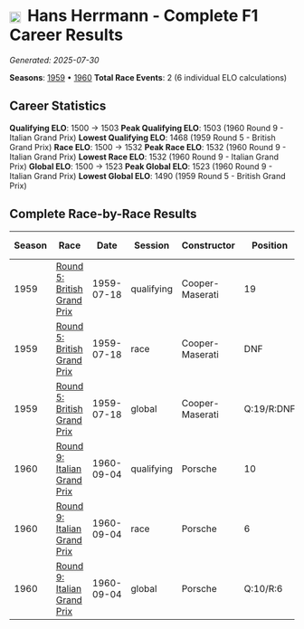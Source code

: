# <img src="https://upload.wikimedia.org/wikipedia/commons/b/ba/Flag_of_Germany.svg" alt="Germany" width="20" height="auto" style="vertical-align: middle; margin-right: 5px;" onerror="this.outerHTML='🇩🇪'; this.style.marginRight='5px';"/> Hans Herrmann - Complete F1 Career Results

*Generated: 2025-07-30*

**Seasons**: [1959](../results/1959-season-report.md) • [1960](../results/1960-season-report.md)
**Total Race Events**: 2 (6 individual ELO calculations)

## Career Statistics

**Qualifying ELO**: 1500 → 1503
**Peak Qualifying ELO**: 1503 (1960 Round 9 - Italian Grand Prix)
**Lowest Qualifying ELO**: 1468 (1959 Round 5 - British Grand Prix)
**Race ELO**: 1500 → 1532
**Peak Race ELO**: 1532 (1960 Round 9 - Italian Grand Prix)
**Lowest Race ELO**: 1532 (1960 Round 9 - Italian Grand Prix)
**Global ELO**: 1500 → 1523
**Peak Global ELO**: 1523 (1960 Round 9 - Italian Grand Prix)
**Lowest Global ELO**: 1490 (1959 Round 5 - British Grand Prix)

## Complete Race-by-Race Results

| Season | Race | Date | Session | Constructor | Position | Starting ELO | ELO Change | Final ELO | Teammate |
|--------|------|------|---------|-------------|----------|--------------|------------|-----------|----------|
| 1959 | [Round 5: British Grand Prix](../results/1959-season-report.md#round-5-british-grand-prix) | 1959-07-18 | qualifying | Cooper-Maserati | 19 | 1500 | -32 | 1468 | <img src="https://upload.wikimedia.org/wikipedia/commons/thumb/8/83/Flag_of_the_United_Kingdom_%283-5%29.svg/512px-Flag_of_the_United_Kingdom_%283-5%29.svg.png?20250726143817" alt="United Kingdom" width="20" height="auto" style="vertical-align: middle; margin-right: 5px;" onerror="this.outerHTML='🇬🇧'; this.style.marginRight='5px';"/> Ian Burgess |
| 1959 | [Round 5: British Grand Prix](../results/1959-season-report.md#round-5-british-grand-prix) | 1959-07-18 | race | Cooper-Maserati | DNF | 1500 | N/A | 1500 | <img src="https://upload.wikimedia.org/wikipedia/commons/thumb/8/83/Flag_of_the_United_Kingdom_%283-5%29.svg/512px-Flag_of_the_United_Kingdom_%283-5%29.svg.png?20250726143817" alt="United Kingdom" width="20" height="auto" style="vertical-align: middle; margin-right: 5px;" onerror="this.outerHTML='🇬🇧'; this.style.marginRight='5px';"/> Ian Burgess |
| 1959 | [Round 5: British Grand Prix](../results/1959-season-report.md#round-5-british-grand-prix) | 1959-07-18 | global | Cooper-Maserati | Q:19/R:DNF | 1500 | -10 | 1490 | <img src="https://upload.wikimedia.org/wikipedia/commons/thumb/8/83/Flag_of_the_United_Kingdom_%283-5%29.svg/512px-Flag_of_the_United_Kingdom_%283-5%29.svg.png?20250726143817" alt="United Kingdom" width="20" height="auto" style="vertical-align: middle; margin-right: 5px;" onerror="this.outerHTML='🇬🇧'; this.style.marginRight='5px';"/> Ian Burgess |
| 1960 | [Round 9: Italian Grand Prix](../results/1960-season-report.md#round-9-italian-grand-prix) | 1960-09-04 | qualifying | Porsche | 10 | 1468 | +35 | 1503 | <img src="https://upload.wikimedia.org/wikipedia/commons/b/ba/Flag_of_Germany.svg" alt="Germany" width="20" height="auto" style="vertical-align: middle; margin-right: 5px;" onerror="this.outerHTML='🇩🇪'; this.style.marginRight='5px';"/> Edgar Barth |
| 1960 | [Round 9: Italian Grand Prix](../results/1960-season-report.md#round-9-italian-grand-prix) | 1960-09-04 | race | Porsche | 6 | 1500 | +32 | 1532 | <img src="https://upload.wikimedia.org/wikipedia/commons/b/ba/Flag_of_Germany.svg" alt="Germany" width="20" height="auto" style="vertical-align: middle; margin-right: 5px;" onerror="this.outerHTML='🇩🇪'; this.style.marginRight='5px';"/> Edgar Barth |
| 1960 | [Round 9: Italian Grand Prix](../results/1960-season-report.md#round-9-italian-grand-prix) | 1960-09-04 | global | Porsche | Q:10/R:6 | 1490 | +33 | 1523 | <img src="https://upload.wikimedia.org/wikipedia/commons/b/ba/Flag_of_Germany.svg" alt="Germany" width="20" height="auto" style="vertical-align: middle; margin-right: 5px;" onerror="this.outerHTML='🇩🇪'; this.style.marginRight='5px';"/> Edgar Barth |

